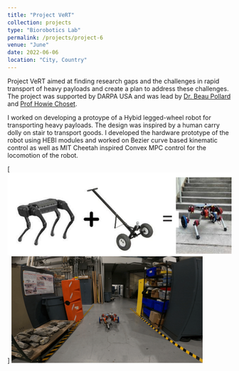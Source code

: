```yaml
---
title: "Project VeRT"
collection: projects
type: "Biorobotics Lab"
permalink: /projects/project-6
venue: "June"
date: 2022-06-06
location: "City, Country"
---
```

Project VeRT aimed at finding research gaps and the challenges in rapid transport of heavy payloads and create a plan to address these challenges. The project was supported by DARPA USA and was lead by [Dr. Beau Pollard](https://www.ri.cmu.edu/ri-people/beau-pollard/) and [Prof Howie Choset](https://www.ri.cmu.edu/ri-faculty/howie-choset/).

I worked on developing a protoype of a Hybid legged-wheel robot for transporting heavy payloads. The design was inspired by a human carry dolly on stair to transport goods. I developed the hardware prototype of the robot using HEBI modules and worked on Bezier curve based kinematic control as well as MIT Cheetah inspired Convex MPC control for the locomotion of the robot.


[![Hybrid Dog](\images\hybrid_dog1.png)]
[![Working Prototype](\images\hybrid_dog2.png)](https://drive.google.com/file/d/1BbIZ1sqgupsLpDIYjUZfTdsq0vR_bh4T/view?usp=sharing "Play Video")